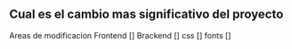 ## Cual es el cambio mas significativo del proyecto

Areas de modificacion
Frontend []
Brackend []
css []
fonts []
